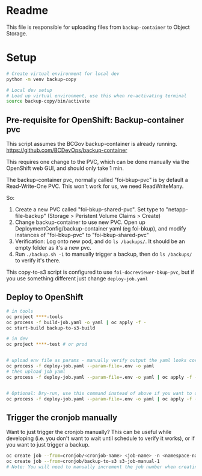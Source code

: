 # Readme

This file is responsible for uploading files from `backup-container` to Object Storage.

# Setup

```bash
# Create virtual environment for local dev
python -m venv backup-copy

# Local dev setup 
# Load up virtual environment, use this when re-activating terminal
source backup-copy/bin/activate
```


## Pre-requisite for OpenShift: Backup-container pvc

This script assumes the BCGov backup-container is already running. https://github.com/BCDevOps/backup-container

This requires one change to the PVC, which can be done manually via the OpenShift web GUI, and should only take 1 min.

The backup-container pvc, normally called "foi-bkup-pvc" is by default a Read-Write-One PVC.  This won't work for us, we need ReadWriteMany.

So:

1. Create a new PVC called "foi-bkup-shared-pvc". Set type to "netapp-file-backup" (Storage > Peristent Volume Claims > Create)
2. Change backup-container to use new PVC.  Open up DeploymentConfig/backup-container yaml (eg foi-bkup), and modify instances of "foi-bkup-pvc" to "foi-bkup-shared-pvc"
3. Verification: Log onto new pod, and do `ls /backups/`.  It should be an empty folder as it's a new pvc.
4. Run `./backup.sh -1` to manually trigger a backup, then do `ls /backups/` to verify it's there.


This copy-to-s3 script is configured to use `foi-docreviewer-bkup-pvc`, but if you use something different just change `deploy-job.yaml`

## Deploy to OpenShift

```bash
# in tools
oc project ****-tools
oc process -f build-job.yaml -o yaml | oc apply -f -
oc start-build backup-to-s3-build

# in dev
oc project ****-test # or prod


# upload env file as params - manually verify output the yaml looks correct and is loading envs!
oc process -f deploy-job.yaml --param-file=.env -o yaml
# then upload job yaml
oc process -f deploy-job.yaml --param-file=.env -o yaml | oc apply -f -


# Optional: Dry-run, use this command instead of above if you want to do a dry-run. Advised 
oc process -f deploy-job.yaml --param-file=.env -o yaml | oc apply -f - --dry-run=server
```


## Trigger the cronjob manually

Want to just trigger the cronjob manually? This can be useful while developing (i.e. you don't want to wait until schedule to verify it works), or if you want to just trigger a backup.

```bash
oc create job --from=cronjob/<cronjob-name> <job-name> -n <namespace-name>
oc create job --from=cronjob/backup-to-s3 s3-job-manual-1
# Note: You will need to manually increment the job number when creating a job.
```
